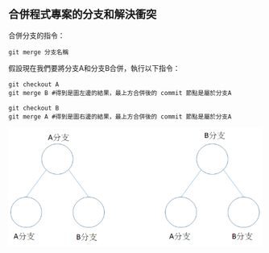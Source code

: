 ## 合併程式專案的分支和解決衝突

合併分支的指令：

```
git merge 分支名稱
```

假設現在我們要將分支A和分支B合併，執行以下指令：

```
git checkout A
git merge B #得到是圖左邊的結果，最上方合併後的 commit 節點是屬於分支A
```

```
git checkout B
git merge A #得到是圖右邊的結果，最上方合併後的 commit 節點是屬於分支A
```

![被合併的分支和工作中的分支關係圖](https://raw.githubusercontent.com/a010891000/test/master/image/Git/merge.png)

